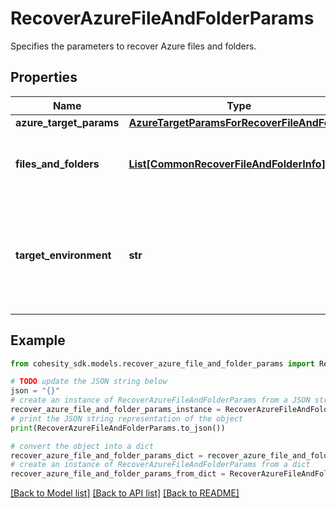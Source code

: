 # RecoverAzureFileAndFolderParams

Specifies the parameters to recover Azure files and folders.

## Properties

Name | Type | Description | Notes
------------ | ------------- | ------------- | -------------
**azure_target_params** | [**AzureTargetParamsForRecoverFileAndFolder**](AzureTargetParamsForRecoverFileAndFolder.md) |  | [optional] 
**files_and_folders** | [**List[CommonRecoverFileAndFolderInfo]**](CommonRecoverFileAndFolderInfo.md) | Specifies the info about the files and folders to be recovered. | 
**target_environment** | **str** | Specifies the environment of the recovery target. The corresponding params below must be filled out. | 

## Example

```python
from cohesity_sdk.models.recover_azure_file_and_folder_params import RecoverAzureFileAndFolderParams

# TODO update the JSON string below
json = "{}"
# create an instance of RecoverAzureFileAndFolderParams from a JSON string
recover_azure_file_and_folder_params_instance = RecoverAzureFileAndFolderParams.from_json(json)
# print the JSON string representation of the object
print(RecoverAzureFileAndFolderParams.to_json())

# convert the object into a dict
recover_azure_file_and_folder_params_dict = recover_azure_file_and_folder_params_instance.to_dict()
# create an instance of RecoverAzureFileAndFolderParams from a dict
recover_azure_file_and_folder_params_from_dict = RecoverAzureFileAndFolderParams.from_dict(recover_azure_file_and_folder_params_dict)
```
[[Back to Model list]](../README.md#documentation-for-models) [[Back to API list]](../README.md#documentation-for-api-endpoints) [[Back to README]](../README.md)


